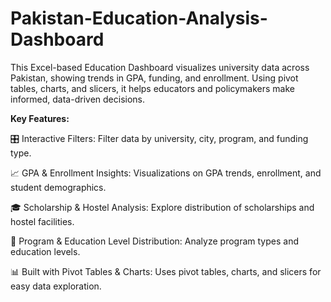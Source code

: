 # Pakistan-Education-Analysis-Dashboard
This Excel-based Education Dashboard visualizes university data across Pakistan, showing trends in GPA, funding, and enrollment. Using pivot tables, charts, and slicers, it helps educators and policymakers make informed, data-driven decisions.

**Key Features:**

🎛️ Interactive Filters: Filter data by university, city, program, and funding type.

📈 GPA & Enrollment Insights: Visualizations on GPA trends, enrollment, and student demographics.

🎓 Scholarship & Hostel Analysis: Explore distribution of scholarships and hostel facilities.

🏫 Program & Education Level Distribution: Analyze program types and education levels.

📊 Built with Pivot Tables & Charts: Uses pivot tables, charts, and slicers for easy data exploration.

